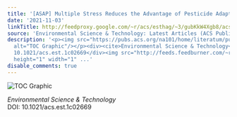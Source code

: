 ```yaml
---
title: '[ASAP] Multiple Stress Reduces the Advantage of Pesticide Adaptation'
date: '2021-11-03'
linkTitle: http://feedproxy.google.com/~r/acs/esthag/~3/gubKkW4Xgb8/acs.est.1c02669
source: 'Environmental Science & Technology: Latest Articles (ACS Publications)'
description: '<p><img src="https://pubs.acs.org/na101/home/literatum/publisher/achs/journals/content/esthag/0/esthag.ahead-of-print/acs.est.1c02669/20211103/images/medium/es1c02669_0007.gif"
  alt="TOC Graphic"/></p><div><cite>Environmental Science & Technology</cite></div><div>DOI:
  10.1021/acs.est.1c02669</div><img src="http://feeds.feedburner.com/~r/acs/esthag/~4/gubKkW4Xgb8"
  height="1" width="1" ...'
disable_comments: true
---
```

<p><img src="https://pubs.acs.org/na101/home/literatum/publisher/achs/journals/content/esthag/0/esthag.ahead-of-print/acs.est.1c02669/20211103/images/medium/es1c02669_0007.gif" alt="TOC Graphic"/></p><div><cite>Environmental Science & Technology</cite></div><div>DOI: 10.1021/acs.est.1c02669</div><img src="http://feeds.feedburner.com/~r/acs/esthag/~4/gubKkW4Xgb8" height="1" width="1" ...